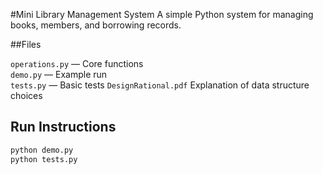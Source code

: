 #Mini Library Management System
A simple Python system for managing books, members, and borrowing records.

##Files

`operations.py` — Core functions  
`demo.py` — Example run  
`tests.py` — Basic tests 
`DesignRational.pdf` Explanation of data structure choices

## Run Instructions
```bash
python demo.py
python tests.py
